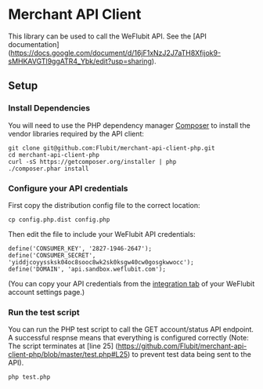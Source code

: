 Merchant API Client
===================

This library can be used to call the WeFlubit API. See the [API documentation] (https://docs.google.com/document/d/16jF1xNzJ2J7aTH8Xfijok9-sMHKAVGTl9ggATR4_Ybk/edit?usp=sharing).

## Setup

### Install Dependencies

You will need to use the PHP dependency manager [Composer](https://getcomposer.org) to install the vendor libraries required by the API client:

```
git clone git@github.com:Flubit/merchant-api-client-php.git
cd merchant-api-client-php
curl -sS https://getcomposer.org/installer | php
./composer.phar install
```

### Configure your API credentials

First copy the distribution config file to the correct location:

```
cp config.php.dist config.php
```

Then edit the file to include your WeFlubit API credentials:

```
define('CONSUMER_KEY', '2827-1946-2647');
define('CONSUMER_SECRET', 'yiddjcoyyssksk04oc8sooc8wk2sk0ksgw40cw0gosgkwwocc');
define('DOMAIN', 'api.sandbox.weflubit.com');

```
(You can copy your API credentials from the [integration tab](https://weflubit.com/merchant#/settings/integration) of your WeFlubit account settings page.)

### Run the test script

You can run the PHP test script to call the GET account/status API endpoint. A successful respnse means that everything is configured correctly (Note: The script terminates at [line 25] (https://github.com/Flubit/merchant-api-client-php/blob/master/test.php#L25) to prevent test data being sent to the API). 

```
php test.php
```
